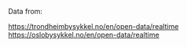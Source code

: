 Data from:

https://trondheimbysykkel.no/en/open-data/realtime
https://oslobysykkel.no/en/open-data/realtime
